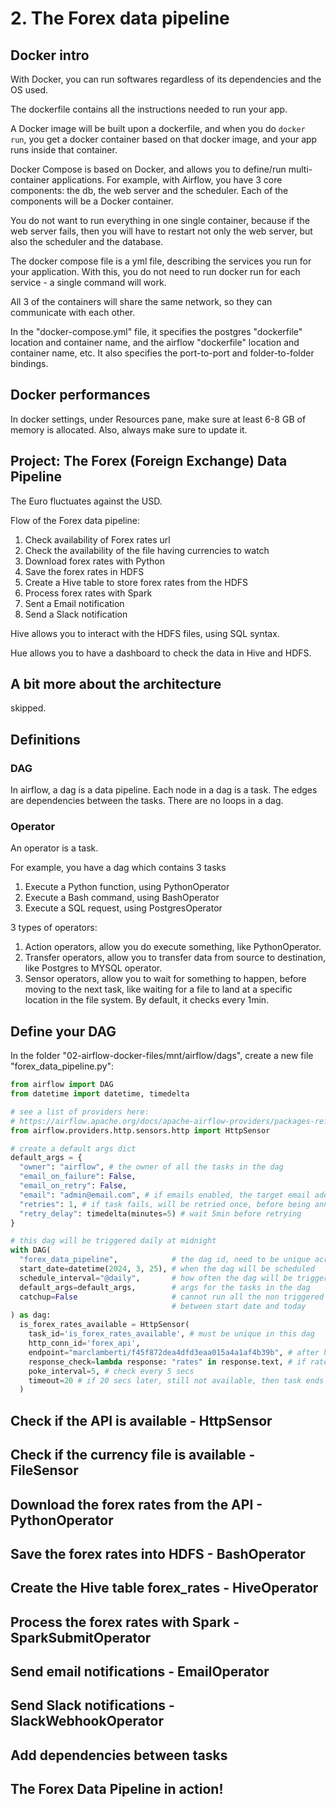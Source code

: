 # 2. The Forex data pipeline
## Docker intro
With Docker, you can run softwares regardless of its dependencies and the OS used. 

The dockerfile contains all the instructions needed to run your app. 

A Docker image will be built upon a dockerfile, and when you do `docker run`, you get a docker container based on that docker image, and your app runs inside that container. 

Docker Compose is based on Docker, and allows you to define/run multi-container applications. For example, with Airflow, you have 3 core components: the db, the web server and the scheduler. Each of the components will be a Docker container. 

You do not want to run everything in one single container, because if the web server fails, then you will have to restart not only the web server, but also the scheduler and the database. 

The docker compose file is a yml file, describing the services you run for your application. With this, you do not need to run docker run for each service - a single command will work. 

All 3 of the containers will share the same network, so they can communicate with each other. 

In the "docker-compose.yml" file, it specifies the postgres "dockerfile" location and container name, and the airflow "dockerfile" location and container name, etc. It also specifies the port-to-port and folder-to-folder bindings. 

## Docker performances
In docker settings, under Resources pane, make sure at least 6-8 GB of memory is allocated. Also, always make sure to update it. 

## Project: The Forex (Foreign Exchange) Data Pipeline
The Euro fluctuates against the USD. 

Flow of the Forex data pipeline:
1. Check availability of Forex rates url
2. Check the availability of the file having currencies to watch
3. Download forex rates with Python
4. Save the forex rates in HDFS
5. Create a Hive table to store forex rates from the HDFS
6. Process forex rates with Spark
7. Sent a Email notification
8. Send a Slack notification

Hive allows you to interact with the HDFS files, using SQL syntax.

Hue allows you to have a dashboard to check the data in Hive and HDFS. 

## A bit more about the architecture
skipped. 

## Definitions
### DAG
In airflow, a dag is a data pipeline. Each node in a dag is a task. The edges are dependencies between the tasks. There are no loops in a dag. 

### Operator
An operator is a task.

For example, you have a dag which contains 3 tasks
1. Execute a Python function, using PythonOperator
2. Execute a Bash command, using BashOperator
3. Execute a SQL request, using PostgresOperator

3 types of operators:
1. Action operators, allow you do execute something, like PythonOperator. 
2. Transfer operators, allow you to transfer data from source to destination, like Postgres to MYSQL operator. 
3. Sensor operators, allow you to wait for something to happen, before moving to the next task, like waiting for a file to land at a specific location in the file system. By default, it checks every 1min. 

## Define your DAG
In the folder "02-airflow-docker-files/mnt/airflow/dags", create a new file "forex_data_pipeline.py":
```py
from airflow import DAG
from datetime import datetime, timedelta

# see a list of providers here:
# https://airflow.apache.org/docs/apache-airflow-providers/packages-ref.html
from airflow.providers.http.sensors.http import HttpSensor

# create a default args dict
default_args = {
  "owner": "airflow", # the owner of all the tasks in the dag
  "email_on_failure": False, 
  "email_on_retry": False,
  "email": "admin@email.com", # if emails enabled, the target email address
  "retries": 1, # if task fails, will be retried once, before being announced as failure
  "retry_delay": timedelta(minutes=5) # wait 5min before retrying
}

# this dag will be triggered daily at midnight
with DAG(
  "forex_data_pipeline",            # the dag id, need to be unique across all dags
  start_date=datetime(2024, 3, 25), # when the dag will be scheduled
  schedule_interval="@daily",       # how often the dag will be triggered, takes CRON
  default_args=default_args,        # args for the tasks in the dag
  catchup=False                     # cannot run all the non triggered dag runs,
                                    # between start date and today
) as dag: 
  is_forex_rates_available = HttpSensor(
    task_id='is_forex_rates_available', # must be unique in this dag
    http_conn_id='forex_api',
    endpoint="marclamberti/f45f872dea4dfd3eaa015a4a1af4b39b", # after host name
    response_check=lambda response: "rates" in response.text, # if rates in response
    poke_interval=5, # check every 5 secs
    timeout=20 # if 20 secs later, still not available, then task ends in failure, should always specify it, as a best practice
  )

```



## Check if the API is available - HttpSensor


## Check if the currency file is available - FileSensor


## Download the forex rates from the API - PythonOperator


## Save the forex rates into HDFS - BashOperator


## Create the Hive table forex_rates - HiveOperator


## Process the forex rates with Spark - SparkSubmitOperator


## Send email notifications - EmailOperator


## Send Slack notifications - SlackWebhookOperator


## Add dependencies between tasks


## The Forex Data Pipeline in action!







